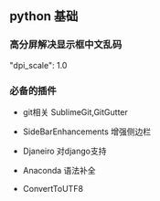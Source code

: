 ## python 基础

### 高分屏解决显示框中文乱码

"dpi_scale": 1.0

### 必备的插件

* git相关 SublimeGit,GitGutter

* SideBarEnhancements 增强侧边栏

* Djaneiro 对django支持

* Anaconda 语法补全

* ConvertToUTF8